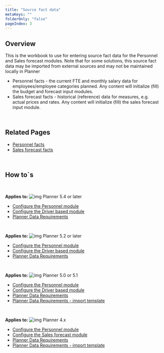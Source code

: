 ```yaml
---
title: "Source fact data"
metaKeys: ""
folderOnly: "false"
pageIndex: 3
---
```


## Overview
This is the workbook to use for entering source fact data for the Personnel and Sales forecast modules. Note that for some solutions, this source fact data may be imported from external sources and may not be maintained locally in Planner<br/>
- Personnel facts - the current FTE and monthly salary data for employees/employee categories planned. Any content will initialize (fill) the budget and forecast input modules.
- Sales forecast facts - historical (reference) data for measures, e.g. actual prices and rates. Any content will initialize (fill) the sales forecast input module.
<br/>

## Related Pages
-  [Personnel facts](/planner/workbooks/data-management/source-fact-data/personnel-facts)
-  [Sales forecast facts](/planner/workbooks/data-management/source-fact-data/sales-forecast-facts)

<br/>

## How to`s

<br/>

**Applies to:** ![img](https://profitbasedocs.blob.core.windows.net/icons/yes-icon.png) Planner 5.4 or later

-  [Configure the Personnel module](https://profitbasedocs.blob.core.windows.net/enduserhelp/files/V5.4/Planner%20Personnel%20module.pdf)<br/>
-  [Configure the Driver based module](https://profitbasedocs.blob.core.windows.net/enduserhelp/files/V5.4/Planner%20Driver%20based%20module.pdf)<br/>
-  [Planner Data Requirements](https://profitbasedocs.blob.core.windows.net/enduserhelp/files/V5.4/Planner%20Data%20Requirements.pdf)<br/>
<br/>

**Applies to:** ![img](https://profitbasedocs.blob.core.windows.net/icons/yes-icon.png) Planner 5.2 or later

-  [Configure the Personnel module](https://profitbasedocs.blob.core.windows.net/enduserhelp/files/V5.2/Planner%20Personnel%20module.pdf)<br/>
-  [Configure the Driver based module](https://profitbasedocs.blob.core.windows.net/enduserhelp/files/V5.2/Planner%20Driver%20based%20module.pdf)<br/>
-  [Planner Data Requirements](https://profitbasedocs.blob.core.windows.net/enduserhelp/files/V5.2/Planner%20Data%20Requirements.pdf)<br/>
<br/>

**Applies to:** ![img](https://profitbasedocs.blob.core.windows.net/icons/yes-icon.png) Planner 5.0 or 5.1

-  [Configure the Personnel module](https://profitbasedocs.blob.core.windows.net/enduserhelp/files/v5/Planner%20Personnel%20module.pdf)<br/>
-  [Configure the Driver based module](https://profitbasedocs.blob.core.windows.net/enduserhelp/files/v5/Planner%20Sales%20Forecast%20module.pdf)<br/>
-  [Planner Data Requirements](https://profitbasedocs.blob.core.windows.net/enduserhelp/files/v5/Planner%20Data%20Requirements.pdf)<br/>
-  [Planner Data Requirements - import template](https://profitbasedocs.blob.core.windows.net/enduserhelp/files/v5/Planner%20Data%20Requirements%20Template.xlsx)<br/>
<br/>

**Applies to:** ![img](https://profitbasedocs.blob.core.windows.net/icons/yes-icon.png) Planner 4.x
-  [Configure the Personnel module](https://profitbasedocs.blob.core.windows.net/enduserhelp/files/Planner%20Personnel%20module.pdf)<br/>
-  [Configure the Sales forecast module](https://profitbasedocs.blob.core.windows.net/enduserhelp/files/Planner%20Sales%20Forecast%20module.pdf)<br/>
-  [Planner Data Requirements](https://profitbasedocs.blob.core.windows.net/enduserhelp/files/Planner%20Data%20Requirements.pdf)<br/>
-  [Planner Data Requirements - import template](https://profitbasedocs.blob.core.windows.net/enduserhelp/files/Planner%20Data%20Requirements%20Template.xlsx)<br/>
<br/>
